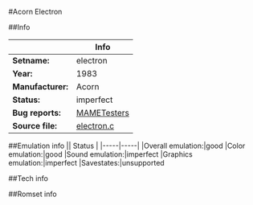 #Acorn Electron

##Info

||Info|
|-----|-----|
|**Setname:**|electron
|**Year:**|1983
|**Manufacturer:**|Acorn
|**Status:**|imperfect
|**Bug reports:**|[MAMETesters](http://mametesters.org/view_all_set.php?type=1&temporary=y&search=electron.c)
|**Source file:**|[electron.c](https://github.com/mamedev/mame/blob/master/src/mess/drivers/electron.c)

##Emulation info
|| Status |
|-----|-----|
|Overall emulation:|good
|Color emulation:|good
|Sound emulation:|imperfect
|Graphics emulation:|imperfect
|Savestates:|unsupported

##Tech info

##Romset info

<!--- START OF EDITED COMMENT DO NOT TOUCH TEXT ABOVE-->
